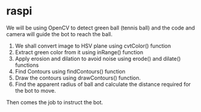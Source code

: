 raspi
=====

We will be using OpenCV to detect green ball (tennis ball) and the code and camera will guide the bot to reach the ball.

1. We shall convert image to HSV plane using cvtColor() function
2. Extract green color from it using inRange() function
3. Apply erosion and dilation to avoid noise using erode() and dilate() functions
4. Find Contours using findContours() function
5. Draw the contours using drawContours() function.
6. Find the apparent radius of ball and calculate the distance required for the bot to move.

Then comes the job to instruct the bot.



